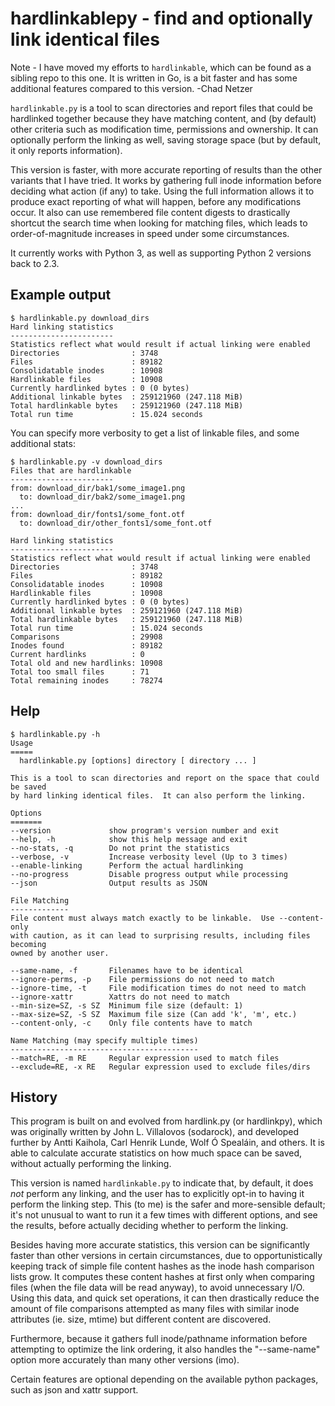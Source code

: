 # hardlinkablepy - find and optionally link identical files

Note - I have moved my efforts to `hardlinkable`, which can be found as a
sibling repo to this one.  It is written in Go, is a bit faster and has some
additional features compared to this version. -Chad Netzer

`hardlinkable.py` is a tool to scan directories and report files that could be
hardlinked together because they have matching content, and (by default) other
criteria such as modification time, permissions and ownership.  It can
optionally perform the linking as well, saving storage space (but by default,
it only reports information).

This version is faster, with more accurate reporting of results than the other
variants that I have tried.  It works by gathering full inode information
before deciding what action (if any) to take.  Using the full information
allows it to produce exact reporting of what will happen, before any
modifications occur.  It also can use remembered file content digests to
drastically shortcut the search time when looking for matching files, which
leads to order-of-magnitude increases in speed under some circumstances.

It currently works with Python 3, as well as supporting Python 2 versions back
to 2.3.

## Example output
```
$ hardlinkable.py download_dirs
Hard linking statistics
-----------------------
Statistics reflect what would result if actual linking were enabled
Directories                : 3748
Files                      : 89182
Consolidatable inodes      : 10908
Hardlinkable files         : 10908
Currently hardlinked bytes : 0 (0 bytes)
Additional linkable bytes  : 259121960 (247.118 MiB)
Total hardlinkable bytes   : 259121960 (247.118 MiB)
Total run time             : 15.024 seconds
```

You can specify more verbosity to get a list of linkable files, and some additional stats:
```
$ hardlinkable.py -v download_dirs
Files that are hardlinkable
-----------------------
from: download_dir/bak1/some_image1.png
  to: download_dir/bak2/some_image1.png
...
from: download_dir/fonts1/some_font.otf
  to: download_dir/other_fonts1/some_font.otf

Hard linking statistics
-----------------------
Statistics reflect what would result if actual linking were enabled
Directories                : 3748
Files                      : 89182
Consolidatable inodes      : 10908
Hardlinkable files         : 10908
Currently hardlinked bytes : 0 (0 bytes)
Additional linkable bytes  : 259121960 (247.118 MiB)
Total hardlinkable bytes   : 259121960 (247.118 MiB)
Total run time             : 15.024 seconds
Comparisons                : 29908
Inodes found               : 89182
Current hardlinks          : 0
Total old and new hardlinks: 10908
Total too small files      : 71
Total remaining inodes     : 78274
```

## Help
```
$ hardlinkable.py -h
Usage
=====
  hardlinkable.py [options] directory [ directory ... ]

This is a tool to scan directories and report on the space that could be saved
by hard linking identical files.  It can also perform the linking.

Options
=======
--version             show program's version number and exit
--help, -h            show this help message and exit
--no-stats, -q        Do not print the statistics
--verbose, -v         Increase verbosity level (Up to 3 times)
--enable-linking      Perform the actual hardlinking
--no-progress         Disable progress output while processing
--json                Output results as JSON

File Matching
-------------
File content must always match exactly to be linkable.  Use --content-only
with caution, as it can lead to surprising results, including files becoming
owned by another user.

--same-name, -f       Filenames have to be identical
--ignore-perms, -p    File permissions do not need to match
--ignore-time, -t     File modification times do not need to match
--ignore-xattr        Xattrs do not need to match
--min-size=SZ, -s SZ  Minimum file size (default: 1)
--max-size=SZ, -S SZ  Maximum file size (Can add 'k', 'm', etc.)
--content-only, -c    Only file contents have to match

Name Matching (may specify multiple times)
------------------------------------------
--match=RE, -m RE     Regular expression used to match files
--exclude=RE, -x RE   Regular expression used to exclude files/dirs
```

## History

This program is built on and evolved from hardlink.py (or hardlinkpy), which
was originally written by John L. Villalovos (sodarock), and developed further
by Antti Kaihola, Carl Henrik Lunde, Wolf Ó Spealáin, and others.  It is able
to calculate accurate statistics on how much space can be saved, without
actually performing the linking.

This version is named `hardlinkable.py` to indicate that, by default, it does
*not* perform any linking, and the user has to explicitly opt-in to having it
perform the linking step.  This (to me) is the safer and more-sensible default;
it's not unusual to want to run it a few times with different options, and see
the results, before actually deciding whether to perform the linking.

Besides having more accurate statistics, this version can be significantly
faster than other versions in certain circumstances, due to opportunistically
keeping track of simple file content hashes as the inode hash comparison lists
grow.  It computes these content hashes at first only when comparing files
(when the file data will be read anyway), to avoid unnecessary I/O.  Using this
data, and quick set operations, it can then drastically reduce the amount of
file comparisons attempted as many files with similar inode attributes (ie.
size, mtime) but different content are discovered.

Furthermore, because it gathers full inode/pathname information before
attempting to optimize the link ordering, it also handles the "--same-name"
option more accurately than many other versions (imo).

Certain features are optional depending on the available python packages, such
as json and xattr support.
